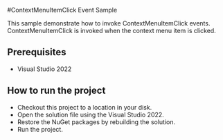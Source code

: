 #ContextMenuItemClick Event Sample

This sample demonstrate how to invoke ContextMenuItemClick events. ContextMenuItemClick is invoked when the context menu item is clicked.



## Prerequisites

* Visual Studio 2022

## How to run the project

* Checkout this project to a location in your disk.
* Open the solution file using the Visual Studio 2022.
* Restore the NuGet packages by rebuilding the solution.
* Run the project.
